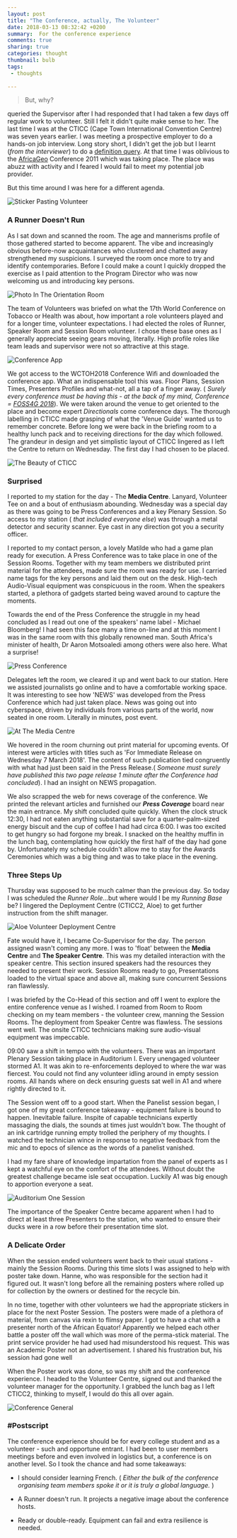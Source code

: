 ```yaml
---
layout: post
title: "The Conference, actually, The Volunteer"
date: 2018-03-13 08:32:42 +0200
summary:  For the conference experience
comments: true
sharing: true
categories: thought
thumbnail: bulb
tags:
 - thoughts
 
---
```


>But, why?

queried the Supervisor after I had responded that I had taken a few days off regular work to volunteer. Still I felt it didn't quite make sense to her. The last time I was at the CTICC (Cape Town International Convention Centre) was seven years earlier. I was meeting a prospective employer to do a hands-on job interview. Long story short, I didn't get the job but I learnt (*from the interviewer*) to do a [definition query](https://support.esri.com/en/other-resources/gis-dictionary/term/definition%20query). At that time I was oblivious to the [AfricaGeo](https://africageo.org.za/) Conference 2011 which was taking place. The place was abuzz with activity and I feared I would fail to meet my potential job provider. 

But this time around I was here for a different agenda.

<img align="center" src="/images/wctoh_1.jpg" alt="Sticker Pasting Volunteer">



### A Runner Doesn't Run

As I sat down and scanned the room. The age and mannerisms profile of those gathered started to become apparent. The vibe and increasingly obvious before-now acquaintances who clustered and chatted away strengthened my suspicions. I surveyed the room once more to try and identify contemporaries. Before I could make a count I quickly dropped the exercise as I paid attention to the Program Director who was now welcoming us and introducing key persons.

<img align="center" src="/images/wctoh_2.png" alt="Photo In The Orientation Room">

The team of Volunteers was briefed on what the 17th World Conference on Tobacco or Health was about, how important a role volunteers played and for a longer time, volunteer expectations. I had elected the roles of Runner, Speaker Room and Session Room volunteer. I chose these base ones as I generally appreciate seeing gears moving, literally. High profile roles like team leads and supervisor were not so attractive at this stage. 

<img align="center" src="/images/wctoh_3.JPG" alt="Conference App">

We got access to the WCTOH2018 Conference Wifi and downloaded the conference app. What an indispensable tool this was. Floor Plans, Session Times, Presenters Profiles and what-not, all a tap of a finger away. ( _Surely every conference must be having this - at the back of my mind, Conference = [FOSS4G 2018](2018.foss4g.org)_). We were taken around the venue to get oriented to the place and become expert *Directionals* come conference days. The thorough labelling in CTICC made grasping of what the 'Venue Guide' wanted us to remember concrete. Before long we were back in the briefing room to a healthy lunch pack and to receiving directions for the day which followed. The grandeur in design and yet simplistic layout of CTICC lingered as I left the Centre to return on Wednesday. The first day I had chosen to be placed.

<img align="center" src="/images/wctoh_4.jpg" alt="The Beauty of CTICC">


### Surprised

I reported to my station for the day - The **Media Centre**. Lanyard, Volunteer Tee on and a bout of enthusiasm abounding. Wednesday was a special day as there was going to be Press Conferences and a key Plenary Session. So access to my station ( _that included everyone else_) was through a metal detector and security scanner. Eye cast in any direction got you a security officer.

I reported to my contact person, a lovely Matilde who had a game plan ready for execution. A Press Conference was to take place in one of the Session Rooms. Together with my team members we distributed print material for the attendees, made sure the room was ready for use. I carried name tags for the key persons and laid them out on the desk. High-tech Audio-Visual equipment was conspicuous in the room. When the speakers started, a plethora of gadgets started being waved around to capture the moments.

Towards the end of the Press Conference the struggle in my head concluded as I read out one of the speakers' name label - Michael Bloomberg! I had seen this face many a time on-line and at this moment I was in the same room with this globally renowned man. South Africa's minister of health, Dr Aaron Motsoaledi  among others were also here. What a surprise! 

<img align="center" src="/images/wctoh_5.jpg" alt="Press Conference">

Delegates left the room, we cleared it up and went back to our station. Here we assisted journalists go online and to have a comfortable working space. It was interesting to see how 'NEWS' was developed from the Press Conference which had just taken place. News was going out into cyberspace, driven by individuals from various parts of the world, now seated in one room. Literally in minutes, post event.

<img align="center" src="/images/wctoh_6.jpg" alt="At The Media Centre">

We hovered in the room churning out print material for upcoming events. Of interest were articles with titles such as 'For Immediate Release on Wednesday 7 March 2018'. The content of such publication tied congruently with what had just been said in the Press Release.( *Someone must surely have published this two page release 1 minute after the Conference had concluded*).  I had an insight on NEWS propagation.

We also scrapped the web for news coverage of the conference. We printed the relevant articles and furnished our ***Press Coverage*** board near the main entrance. My shift concluded quite quickly. When the clock struck 12:30, I had not eaten anything substantial save for a quarter-palm-sized energy biscuit and the cup of coffee I had had circa 6:00. I was too excited to get hungry so had forgone my break. I snacked on the healthy muffin in the lunch bag, contemplating how quickly the first half of the day had gone by. Unfortunately my schedule couldn't allow me to stay for the Awards Ceremonies which was a big thing and was to take place in the evening.

### Three Steps Up

Thursday was supposed to be much calmer than the previous day. So today I was scheduled the *Runner Role*...but where would I be my *Running Base* be? I lingered the Deployment Centre (CTICC2, Aloe) to get further instruction from the shift manager. 

<img align="center" src="/images/wctoh_7.jpg" alt="Aloe Volunteer Deployment Centre">

Fate would have it, I became Co-Supervisor for the day. The person assigned wasn't coming any more. I was to 'float' between the **Media Centre** and **The Speaker Centre**. This was my detailed interaction with the speaker centre. This section insured speakers had the resources they needed to present their work. Session Rooms ready to go, Presentations loaded to the virtual space and above all, making sure concurrent Sessions ran flawlessly.

I was briefed by the Co-Head of this section and off I went to explore the entire conference venue as I wished. I roamed from Room to Room checking on my team members - the volunteer crew, manning the Session Rooms. The deployment from Speaker Centre was flawless. The sessions went well. The onsite CTICC technicians making sure audio-visual equipment was impeccable. 

09:00 saw a shift in tempo with the volunteers. There was an important Plenary Session taking place in Auditorium I. Every unengaged volunteer stormed A1. It was akin to re-enforcements deployed to where the war was fiercest. You could not find any volunteer idling around in empty session rooms. All hands where on deck ensuring guests sat well in A1 and where rightly directed to it. 

The Session went off to a good start. When the Panelist session began, I got one of my great conference takeaway - equipment failure is bound to happen. Inevitable failure. Inspite of capable technicians expertly massaging the dials, the sounds at times just wouldn't bow. The thought of an ink cartridge running empty trolled the periphery of my thoughts. I watched the technician wince in response to negative feedback from the mic and to epocs of silence as the words of a panelist vanished.

I had my fare share of knowledge impartation from the panel of experts as I kept a watchful eye on the comfort of the attendees. Without doubt the greatest challenge became isle seat occupation. Luckily A1 was big enough to apportion everyone a seat.

<img align="center" src="/images/wctoh_8.jpg" alt="Auditorium One Session">

The importance of the Speaker Centre became apparent when I had to direct at least three Presenters to the station, who wanted to ensure their ducks were in a row before their presentation time slot.

### A Delicate Order

When the session ended volunteers went back to their usual stations - mainly the Session Rooms. During this time slots I was assigned to help with poster take down. Hanne, who was responsible for the section had it figured out. It wasn't long before all the remaining posters where rolled up for collection by the owners or destined for the recycle bin.

In no time, together with other volunteers we had the appropriate stickers in place for the next Poster Session. The posters were made of a plethora of material, from canvas via rexin to flimsy paper. I got to have a chat with a presenter north of the African Equator! Apparently we helped each other battle a poster off the wall which was more of the perma-stick material. The print service provider he had used had misunderstood his request. This was an Academic Poster not an advertisement. I shared his frustration but, his session had gone well

When the Poster work was done, so was my shift and the conference experience. I headed to the Volunteer Centre, signed out and thanked the volunteer manager for the opportunity. I grabbed the lunch bag as I left CTICC2, thinking to myself, I would do this all over again.

<img align="center" src="/images/wctoh_9.jpg" alt="Conference General">

### #Postscript

The conference experience should be for every college student and as a volunteer - such and opportune entrant. I had been to user members meetings before and even involved in logistics but, a conference is on another level. So I took the chance and had some takeaways:

- I should consider learning French. ( *Either the bulk of the conference organising team members spoke it or it is truly a global language.* )

- A Runner doesn't run. It projects a negative image about the conference hosts.

- Ready or double-ready. Equipment can fail and extra resilience is needed.
